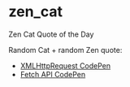 # zen_cat
Zen Cat Quote of the Day

Random Cat + random Zen quote:

* <a href="https://codepen.io/benjiaming/pen/pmrzBq/">XMLHttpRequest CodePen</a>
* <a href="https://codepen.io/benjiaming/full/joLPzx">Fetch API CodePen</a>

